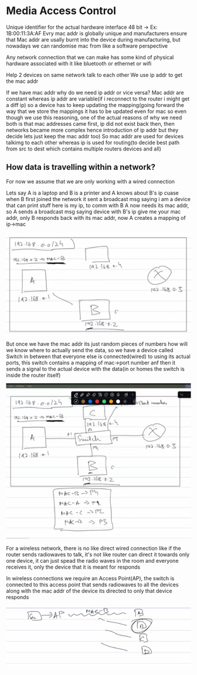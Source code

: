 # Media Access Control

Unique identifier for the actual hardware interface
48 bit -> Ex: 1B:00:11:3A:AF
Evry mac addr is globally unique and manufacturers ensure that
Mac addr are usally burnt into the device during manufacturing, but nowadays we can randomise mac from like a software perspective

Any network connection that we can make has some kind of physical hardware associated with it like bluetooth or ethernet or wifi

Help 2 devices on same network talk to each other
We use ip addr to get the mac addr

If we have mac addr why do we need ip addr or vice versa?
Mac addr are constant whereas ip addr are variable(if i reconnect to the router i might get a diff ip) so a device has to keep updating the mapping(going forward the way that we store the mappings it has to be updated even for mac so even though we use this reasoning, one of the actual reasons of why we need both is that mac addresses came first, ip did not exist back then, then networks became more complex hence introduction of ip addr but they decide lets just keep the mac addr too)
So mac addr are used for devices talkimg to each other whereas ip is used for routing(to decide best path from src to dest which contains multiple routers devices and all)

## How data is travelling within a network?

For now we assume that we are only working with a wired connection

Lets say A is a laptop and B is a printer and A knows about B's ip cuase when B first joined the network it sent a broadcast msg saying i am a device that can print stuff here is my ip, to comm with B A now needs its mac addr, so A sends a broadcast msg saying device with B's ip give me your mac addr, only B responds back with its mac addr, now A creates a mapping of ip->mac

![alt text](image.png)

But once we have the mac addr its just random pieces of numbers how will we know where to actually send the data, so we have a device called Switch in between that everyone else is connected(wired) to using its actual ports, this switch contains a mapping of mac->port number anf then it sends a signal to the actual device with the data(in or homes the switch is inside the router itself)

![alt text](image-1.png)

For a wireless network, there is no like direct wired connection like if the router sends radiowaves to talk, it's not like router can direct it towards only one device, it can just spead the radio waves in the room and everyone receives it, only the device that it is meant for responds

In wireless connections we require an Access Point(AP), the switch is connected to this access point that sends radiowaves to all the devices along with the mac addr of the device its directed to only that device responds

![alt text](image-2.png)

 